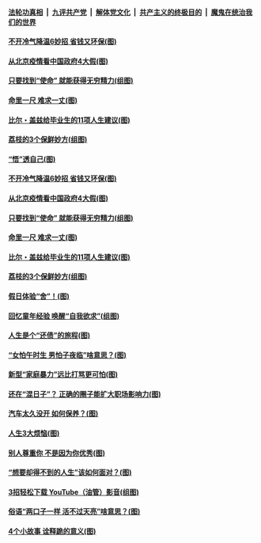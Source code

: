 

####  [法轮功真相](../../../../basic/blob/master/README.md?t=06230431) &nbsp;|&nbsp; [九评共产党](../../../../9ping.md/blob/master/README.md?t=06230431) &nbsp;|&nbsp; [解体党文化](../../../../jtdwh.md/blob/master/README.md?t=06230431)  &nbsp;|&nbsp; [共产主义的终极目的](../../../../gczydzjmd.md/blob/master/README.md?t=06230431) &nbsp;|&nbsp; [魔鬼在统治我们的世界](../../../../mgztzwmdsj.md/blob/master/README.md?t=06230431) 

#### [不开冷气降温6妙招 省钱又环保(图)](../pages/p8/937329.md?t=06230431) 

#### [从北京疫情看中国政府4大假(图)](../pages/p8/937196.md?t=06230431) 

#### [只要找到“使命” 就能获得无穷精力(组图)](../pages/p8/937159.md?t=06230431) 

#### [命里一尺 难求一丈(图)](../pages/p8/936782.md?t=06230431) 

#### [比尔・盖兹给毕业生的11项人生建议(图)](../pages/p8/936231.md?t=06230431) 

#### [荔枝的3个保鲜妙方(组图)](../pages/p8/936950.md?t=06230431) 

#### [“悟”透自己(图)](../pages/p8/936972.md?t=06230431) 

#### [不开冷气降温6妙招 省钱又环保(图)](../pages/p8/937329.md?t=06230431) 

#### [从北京疫情看中国政府4大假(图)](../pages/p8/937196.md?t=06230431) 

#### [只要找到“使命” 就能获得无穷精力(组图)](../pages/p8/937159.md?t=06230431) 

#### [命里一尺 难求一丈(图)](../pages/p8/936782.md?t=06230431) 

#### [比尔・盖兹给毕业生的11项人生建议(图)](../pages/p8/936231.md?t=06230431) 

#### [荔枝的3个保鲜妙方(组图)](../pages/p8/936950.md?t=06230431) 

#### [假日体验“舍”！(图)](../pages/p8/937183.md?t=06230431) 

#### [回忆童年经验 唤醒“自我欲求”(组图)](../pages/p8/937082.md?t=06230431) 

#### [人生是个“还债”的旅程(图)](../pages/p8/936768.md?t=06230431) 

#### [“女怕午时生 男怕子夜临”啥意思？(图)](../pages/p8/937081.md?t=06230431) 

#### [新型“家庭暴力”远比打骂更可怕(图)](../pages/p8/936230.md?t=06230431) 

#### [还在“混日子”？ 正确的圈子能扩大职场影响力(图)](../pages/p8/937049.md?t=06230431) 

#### [汽车太久没开 如何保养？(图)](../pages/p8/937035.md?t=06230431) 

#### [人生3大烦恼(图)](../pages/p8/936959.md?t=06230431) 

#### [别人尊重你 不是因为你优秀(图)](../pages/p8/936253.md?t=06230431) 

#### [“想要却得不到的人生”该如何面对？(图)](../pages/p8/936933.md?t=06230431) 

#### [3招轻松下载 YouTube（油管）影音(组图)](../pages/p8/936922.md?t=06230431) 

#### [俗语“两口子一样 活不过天亮”啥意思？(图)](../pages/p8/936917.md?t=06230431) 

#### [4个小故事 诠释跪的意义(图)](../pages/p8/936353.md?t=06230431) 

